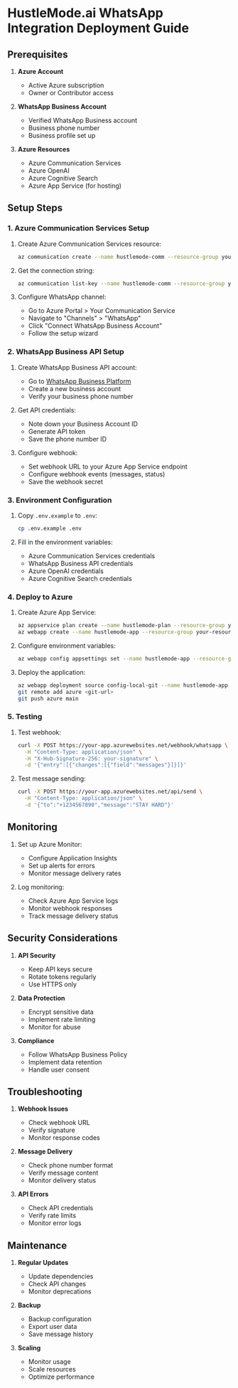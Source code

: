 # HustleMode.ai WhatsApp Integration Deployment Guide

## Prerequisites

1. **Azure Account**
   - Active Azure subscription
   - Owner or Contributor access

2. **WhatsApp Business Account**
   - Verified WhatsApp Business account
   - Business phone number
   - Business profile set up

3. **Azure Resources**
   - Azure Communication Services
   - Azure OpenAI
   - Azure Cognitive Search
   - Azure App Service (for hosting)

## Setup Steps

### 1. Azure Communication Services Setup

1. Create Azure Communication Services resource:
   ```bash
   az communication create --name hustlemode-comm --resource-group your-resource-group --location eastus
   ```

2. Get the connection string:
   ```bash
   az communication list-key --name hustlemode-comm --resource-group your-resource-group
   ```

3. Configure WhatsApp channel:
   - Go to Azure Portal > Your Communication Service
   - Navigate to "Channels" > "WhatsApp"
   - Click "Connect WhatsApp Business Account"
   - Follow the setup wizard

### 2. WhatsApp Business API Setup

1. Create WhatsApp Business API account:
   - Go to [WhatsApp Business Platform](https://business.whatsapp.com/)
   - Create a new business account
   - Verify your business phone number

2. Get API credentials:
   - Note down your Business Account ID
   - Generate API token
   - Save the phone number ID

3. Configure webhook:
   - Set webhook URL to your Azure App Service endpoint
   - Configure webhook events (messages, status)
   - Save the webhook secret

### 3. Environment Configuration

1. Copy `.env.example` to `.env`:
   ```bash
   cp .env.example .env
   ```

2. Fill in the environment variables:
   - Azure Communication Services credentials
   - WhatsApp Business API credentials
   - Azure OpenAI credentials
   - Azure Cognitive Search credentials

### 4. Deploy to Azure

1. Create Azure App Service:
   ```bash
   az appservice plan create --name hustlemode-plan --resource-group your-resource-group --sku B1
   az webapp create --name hustlemode-app --resource-group your-resource-group --plan hustlemode-plan
   ```

2. Configure environment variables:
   ```bash
   az webapp config appsettings set --name hustlemode-app --resource-group your-resource-group --settings @.env
   ```

3. Deploy the application:
   ```bash
   az webapp deployment source config-local-git --name hustlemode-app --resource-group your-resource-group
   git remote add azure <git-url>
   git push azure main
   ```

### 5. Testing

1. Test webhook:
   ```bash
   curl -X POST https://your-app.azurewebsites.net/webhook/whatsapp \
     -H "Content-Type: application/json" \
     -H "X-Hub-Signature-256: your-signature" \
     -d '{"entry":[{"changes":[{"field":"messages"}]}]}'
   ```

2. Test message sending:
   ```bash
   curl -X POST https://your-app.azurewebsites.net/api/send \
     -H "Content-Type: application/json" \
     -d '{"to":"+1234567890","message":"STAY HARD"}'
   ```

## Monitoring

1. Set up Azure Monitor:
   - Configure Application Insights
   - Set up alerts for errors
   - Monitor message delivery rates

2. Log monitoring:
   - Check Azure App Service logs
   - Monitor webhook responses
   - Track message delivery status

## Security Considerations

1. **API Security**
   - Keep API keys secure
   - Rotate tokens regularly
   - Use HTTPS only

2. **Data Protection**
   - Encrypt sensitive data
   - Implement rate limiting
   - Monitor for abuse

3. **Compliance**
   - Follow WhatsApp Business Policy
   - Implement data retention
   - Handle user consent

## Troubleshooting

1. **Webhook Issues**
   - Check webhook URL
   - Verify signature
   - Monitor response codes

2. **Message Delivery**
   - Check phone number format
   - Verify message content
   - Monitor delivery status

3. **API Errors**
   - Check API credentials
   - Verify rate limits
   - Monitor error logs

## Maintenance

1. **Regular Updates**
   - Update dependencies
   - Check API changes
   - Monitor deprecations

2. **Backup**
   - Backup configuration
   - Export user data
   - Save message history

3. **Scaling**
   - Monitor usage
   - Scale resources
   - Optimize performance 